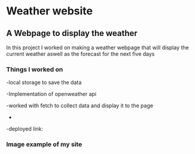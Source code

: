 # Weather website

## A Webpage to display the weather

In this project I worked on making a weather webpage that will display the current weather aswell as the forecast for the next five days

### Things I worked on
-local storage to save the data 

-Implementation of openweather api 

-worked with fetch to collect data and display it to the page

-

-deployed link:


### Image example of my site

